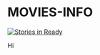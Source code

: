# MOVIES-INFO

[![Stories in Ready](https://badge.waffle.io/SPopenko/MOVIES-INFO.png?label=ready&title=Ready)](http://waffle.io/SPopenko/MOVIES-INFO)

Hi
